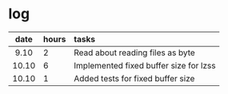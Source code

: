 # log

| date  | hours| tasks |
| :----:|:-----| :-----|
| 9.10  |  2   | Read about reading files as byte|
| 10.10  |  6   | Implemented fixed buffer size for lzss|
| 10.10  |  1   | Added tests for fixed buffer size |
